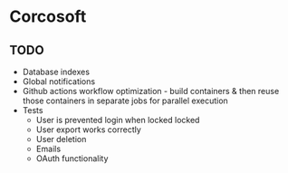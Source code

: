 # Corcosoft

## TODO

* Database indexes
* Global notifications
* Github actions workflow optimization - build containers & then reuse those containers in separate jobs for parallel execution
* Tests
  * User is prevented login when locked locked
  * User export works correctly
  * User deletion
  * Emails
  * OAuth functionality
